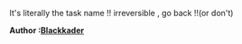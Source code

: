 It's literally the task name !! irreversible , go back !!(or don't)

**Author :[Blackkader](https://github.com/Blackkader)**
